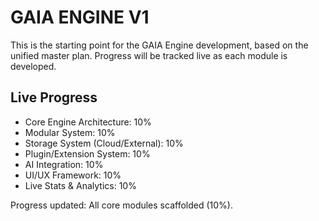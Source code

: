 # GAIA ENGINE V1

This is the starting point for the GAIA Engine development, based on the unified master plan. Progress will be tracked live as each module is developed.


## Live Progress

- Core Engine Architecture: 10%
- Modular System: 10%
- Storage System (Cloud/External): 10%
- Plugin/Extension System: 10%
- AI Integration: 10%
- UI/UX Framework: 10%
- Live Stats & Analytics: 10%

Progress updated: All core modules scaffolded (10%).
